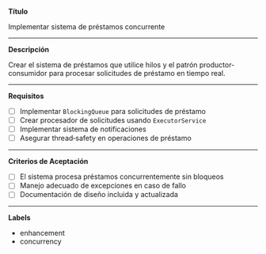 **Título**  
<!-- Breve y conciso -->  
Implementar sistema de préstamos concurrente

---

**Descripción**  
<!-- Explica en detalle qué hay que hacer y por qué es importante -->  
Crear el sistema de préstamos que utilice hilos y el patrón productor-consumidor para procesar solicitudes de préstamo en tiempo real.

---

**Requisitos**  
<!-- Lista las funcionalidades o pasos necesarios -->  
- [ ] Implementar `BlockingQueue` para solicitudes de préstamo  
- [ ] Crear procesador de solicitudes usando `ExecutorService`  
- [ ] Implementar sistema de notificaciones  
- [ ] Asegurar thread‑safety en operaciones de préstamo  

---

**Criterios de Aceptación**  
<!-- Define cómo saber que esto está hecho correctamente -->  
- [ ] El sistema procesa préstamos concurrentemente sin bloqueos  
- [ ] Manejo adecuado de excepciones en caso de fallo  
- [ ] Documentación de diseño incluida y actualizada  

---

**Labels**  
<!-- Ajusta según corresponda -->  
- enhancement  
- concurrency  

